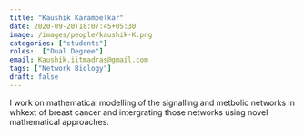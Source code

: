 ```yaml
---
title: "Kaushik Karambelkar"
date: 2020-09-20T18:07:45+05:30
image: /images/people/kaushik-K.png
categories: ["students"]
roles:  ["Dual Degree"]
email: Kaushik.iitmadras@gmail.com
tags: ["Network Biology"]
draft: false
---
```

I work on mathematical modelling of the signalling and metbolic networks in whkext of breast cancer and intergrating those networks using novel mathematical approaches.